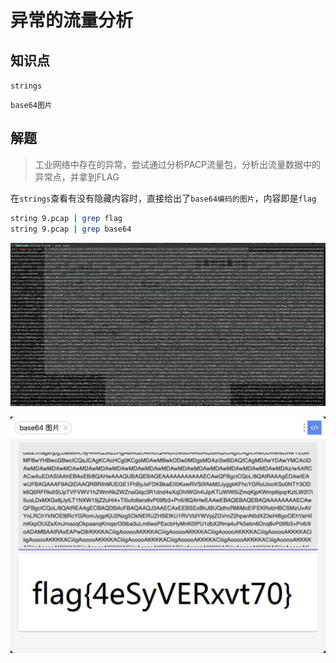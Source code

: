 # 异常的流量分析

## 知识点

`strings`

`base64图片`

## 解题

> 工业网络中存在的异常，尝试通过分析PACP流量包，分析出流量数据中的异常点，并拿到FLAG

在`strings`查看有没有隐藏内容时，直接给出了`base64编码的图片`，内容即是`flag`

```bash
string 9.pcap | grep flag
string 9.pcap | grep base64
```

![](./img/异常的流量分析-1.png)

![](./img/异常的流量分析-2.png)